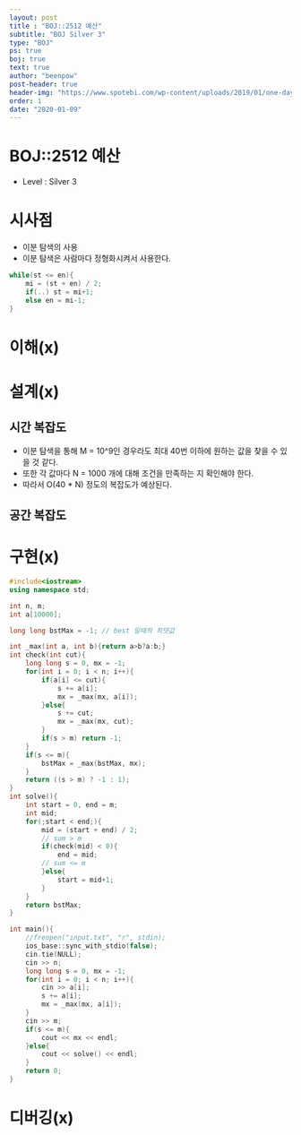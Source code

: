 ```yaml
---
layout: post
title : "BOJ::2512 예산"
subtitle: "BOJ Silver 3"
type: "BOJ"
ps: true
boj: true
text: true
author: "beenpow"
post-header: true
header-img: "https://www.spotebi.com/wp-content/uploads/2019/01/one-day-day-one-workout-motivation-spotebi.jpg"
order: 1
date: "2020-01-09"
---
```


# BOJ::2512 예산
[BOJ]:<https://www.acmicpc.net/problem/2512>
- Level : Silver 3

# 시사점

- 이분 탐색의 사용
- 이분 탐색은 사람마다 정형화시켜서 사용한다.

```cpp
while(st <= en){
	mi = (st + en) / 2;
	if(..) st = mi+1;
	else en = mi-1;
}
```

# 이해(x)

# 설계(x)

## 시간 복잡도

- 이분 탐색을 통해 M = 10^9인 경우라도 최대 40번 이하에 원하는 값을 찾을 수 있을 것 같다.
- 또한 각 값마다 N = 1000 개에 대해 조건을 만족하는 지 확인해야 한다.
- 따라서 O(40 * N) 정도의 복잡도가 예상된다.

## 공간 복잡도

# 구현(x)

```cpp
#include<iostream>
using namespace std;

int n, m;
int a[10000];

long long bstMax = -1; // best 일때의 최댓값

int _max(int a, int b){return a>b?a:b;}
int check(int cut){
    long long s = 0, mx = -1;
    for(int i = 0; i < n; i++){
        if(a[i] <= cut){
            s += a[i];
            mx = _max(mx, a[i]);
        }else{
            s += cut;
            mx = _max(mx, cut);
        }
        if(s > m) return -1;
    }
    if(s <= m){
        bstMax = _max(bstMax, mx);
    }
    return ((s > m) ? -1 : 1);
}
int solve(){
    int start = 0, end = m;
    int mid;
    for(;start < end;){
        mid = (start + end) / 2;
        // sum > m
        if(check(mid) < 0){
            end = mid;
        // sum <= m
        }else{
            start = mid+1;
        }
    }
    return bstMax;
}

int main(){
    //freopen("input.txt", "r", stdin);
    ios_base::sync_with_stdio(false);
    cin.tie(NULL);
    cin >> n;
    long long s = 0, mx = -1;
    for(int i = 0; i < n; i++){
        cin >> a[i];
        s += a[i];
        mx = _max(mx, a[i]);
    }
    cin >> m;
    if(s <= m){
        cout << mx << endl;
    }else{
        cout << solve() << endl;
    }
    return 0;
}
```

# 디버깅(x)

